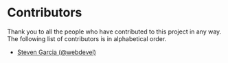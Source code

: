 # Contributors
Thank you to all the people who have contributed to this project in any way. The following list of contributors is in alphabetical order.

- [Steven Garcia (@webdevel)](https://github.com/webdevel)
